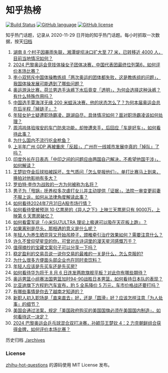 # 知乎热榜
[![Build Status](https://github.com/ToWeLong/zhihu-hot-questions/workflows/CI/badge.svg)](https://github.com/ToWeLong/zhihu-hot-questions/actions)
[![GitHub language](https://img.shields.io/badge/language-golang-orange.svg)](https://golang.org/)
[![GitHub license](https://img.shields.io/github/license/ToWeLong/zhihu-hot-questions)](https://github.com/ToWeLong/zhihu-hot-questions/blob/main/LICENSE)

知乎热门话题，记录从 2020-11-29 日开始的知乎热门话题。每小时抓取一次数据，按天[归档](./archives)

<!-- BEGIN -->

1. [湖南 8 个村子因暴雨失联，湘潭堤坝决口扩大至 77 米，已转移近 4000 人，目前当地情况如何？](https://www.zhihu.com/question/662887760)
1. [2024 巴黎奥运会竞技体操女子团体决赛，中国代表团最终位列第6，如何评价本场比赛？](https://www.zhihu.com/question/663029965)
1. [李小双怒斥中国体操教练组「两次奥运的团体都失败，这是教练组的问题」，我国体操发展可能遇到了哪些问题？](https://www.zhihu.com/question/662991271)
1. [奥运游泳比赛，荷兰男选手泳裤下水后竟变「透明」，为何会选择这种泳裤？有什么特殊作用吗？](https://www.zhihu.com/question/662910261)
1. [中国选手覃海洋无缘 200 米蛙泳决赛，他的状态怎么了？为何本届奥运会总在后半程「掉链子」？](https://www.zhihu.com/question/663035934)
1. [年轻女护士疑遭职场霸凌，跳湖自尽，具体情况如何？面对职场霸凌该如何处理？](https://www.zhihu.com/question/662980705)
1. [周鸿祎体验埃安的车门防夹功能，却惨遭夹手，后回应「车是好车」，如何看待此事？](https://www.zhihu.com/question/663015098)
1. [为什么国内不流行吃金枪鱼？](https://www.zhihu.com/question/579070951)
1. [上半年广州 GDP 再被重庆「反超」，广州在一线城市发展中真的「掉队」了吗？](https://www.zhihu.com/question/662972397)
1. [印度外长在日表态「中印之间的问题应由两国自己解决，不希望他国干涉」，如何解读？](https://www.zhihu.com/question/662991181)
1. [王楚钦夺金后球拍被踩坏，生气质问「怎么举报他们」，单打比赛马上到来，换拍对他影响有多大？](https://www.zhihu.com/question/663025648)
1. [罗伯特·李作为战败的一方为何被称为名将？](https://www.zhihu.com/question/34276186)
1. [男子为「甩锅」抚养权多次虐打女儿并主动提供「证据」，法院一审变更前妻不服上诉，如何从法律角度解读此事？](https://www.zhihu.com/question/661118922)
1. [如何看待2024年7月31日A股市场行情？](https://www.zhihu.com/question/662958696)
1. [如何看待曾被预测 10 亿票房的《异人之下》上映三天票房只有 9000万，上映第 6 天票房破亿？](https://www.zhihu.com/question/662961559)
1. [如何看雷军说「小米SU7ULTRA 理论上极速可以吸在天花板上跑」？](https://www.zhihu.com/question/662463233)
1. [如果离别是尽头，那相遇的意义是什么呢？](https://www.zhihu.com/question/661407816)
1. [年轻人为养生晒完背又开始吊脖子，颈椎牵引治疗效果如何？需要注意什么？](https://www.zhihu.com/question/662902544)
1. [许久不曾仰望星空的你，可曾对古诗词里的漫天星河感慨万千？](https://www.zhihu.com/question/662878885)
1. [值得摘抄的宝藏文案句子可以分享一下吗？](https://www.zhihu.com/question/662928314)
1. [稳定盈利的交易员说一说你交易的最难的一关是什么，怎么克服的?](https://www.zhihu.com/question/662401522)
1. [为什么很多方便面头部企业也在同时卖饮料？](https://www.zhihu.com/question/662987071)
1. [年轻人应该是先买车还是先买房?](https://www.zhihu.com/question/662317150)
1. [如何看待华为将于 8 月 6 日连发两款旗舰平板？对此你有哪些期待？](https://www.zhihu.com/question/662985844)
1. [奥运男篮小组赛法国男篮加时94-90战胜日本男篮，如何看待日本队的表现？](https://www.zhihu.com/question/663033139)
1. [比亚迪旗下方程豹汽车宣布，豹 5 全系降价 5 万元，车市价格战还要打吗？](https://www.zhihu.com/question/662983101)
1. [有哪些事情是你去了越南才知道的？](https://www.zhihu.com/question/553671503)
1. [新职人初入职场是「直来直去」好，还是「圆滑」好？应该怎样注意「为人处事」的细节？](https://www.zhihu.com/question/662976759)
1. [美国会通过法案，规定「美国政府购买的美国国旗必须在美国国内制造」，如何看待这一决定？](https://www.zhihu.com/question/662967107)
1. [2024 巴黎奥运会乒乓球混合双打决赛，孙颖莎王楚钦 4：2 力克朝鲜组合获得金牌，如何评价本场比赛？](https://www.zhihu.com/question/663015165)

<!-- END -->

历史归档 [./archives](./archives)


### License
[zhihu-hot-questions](https://github.com/towelong/zhihu-hot-questions) 的源码使用 MIT License 发布。